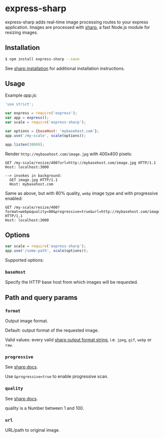 # express-sharp

express-sharp adds real-time image processing routes to your express application. Images are processed with [sharp](https://github.com/lovell/sharp), a fast Node.js module for resizing images.

## Installation

```sh
$ npm install express-sharp --save
```

See [sharp installation](http://sharp.dimens.io/en/stable/install/) for additional installation instructions.

## Usage

Example *app.js*:

```js
'use strict';

var express = require('express');
var app = express();
var scale = require('express-sharp');

var options = {baseHost: 'mybasehost.com'};
app.use('/my-scale', scale(options));

app.listen(3000));
```

Render `http://mybasehost.com/image.jpg` with 400x400 pixels:

```
GET /my-scale/resize/400?url=http://mybasehost.com/image.jpg HTTP/1.1
Host: localhost:3000

--> invokes in background:
  GET image.jpg HTTP/1.1
  Host: mybasehost.com
```

Same as above, but with 80% quality, `webp` image type and with progressive enabled:

```
GET /my-scale/resize/400?format=webp&quality=80&progressive=true&url=http://mybasehost.com/image.jpg HTTP/1.1
Host: localhost:3000
```

## Options

```js
var scale = require('express-sharp');
app.use('/some-path', scale(options));
```

Supported options:

### `baseHost`

Specify the HTTP base host from which images will be requested.

## Path and query params

### `format`

Output image format.

Default: output format of the requested image.

Valid values: every valid [sharp output format string](http://sharp.dimens.io/en/stable/api/#toformatformat), i.e. `jpeg`, `gif`, `webp` or `raw`.

### `progressive`

See [sharp docs](http://sharp.dimens.io/en/stable/api/#progressive).

Use `&progressive=true` to enable progressive scan.

### `quality`

See [sharp docs](http://sharp.dimens.io/en/stable/api/#qualityquality).

quality is a Number between 1 and 100.

### `url`

URL/path to original image.
